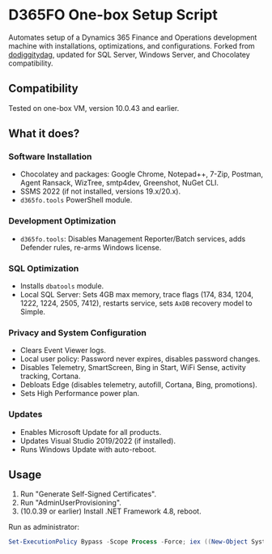 # D365FO One-box Setup Script

Automates setup of a Dynamics 365 Finance and Operations development machine with installations, optimizations, and configurations.
Forked from [dodiggitydag](https://github.com/dodiggitydag), updated for SQL Server, Windows Server, and Chocolatey compatibility.

## Compatibility

Tested on one-box VM, version 10.0.43 and earlier.

## What it does?

### Software Installation

- Chocolatey and packages: Google Chrome, Notepad++, 7-Zip, Postman, Agent Ransack, WizTree, smtp4dev, Greenshot, NuGet CLI.
- SSMS 2022 (if not installed, versions 19.x/20.x).
- `d365fo.tools` PowerShell module.

### Development Optimization

- `d365fo.tools`: Disables Management Reporter/Batch services, adds Defender rules, re-arms Windows license.

### SQL Optimization

- Installs `dbatools` module.
- Local SQL Server: Sets 4GB max memory, trace flags (174, 834, 1204, 1222, 1224, 2505, 7412), restarts service, sets `AxDB` recovery model to Simple.

### Privacy and System Configuration

- Clears Event Viewer logs.
- Local user policy: Password never expires, disables password changes.
- Disables Telemetry, SmartScreen, Bing in Start, WiFi Sense, activity tracking, Cortana.
- Debloats Edge (disables telemetry, autofill, Cortana, Bing, promotions).
- Sets High Performance power plan.

### Updates

- Enables Microsoft Update for all products.
- Updates Visual Studio 2019/2022 (if installed).
- Runs Windows Update with auto-reboot.

## Usage

1. Run "Generate Self-Signed Certificates".
2. Run "AdminUserProvisioning".
3. (10.0.39 or earlier) Install .NET Framework 4.8, reboot.

Run as administrator:

```powershell
Set-ExecutionPolicy Bypass -Scope Process -Force; iex ((New-Object System.Net.WebClient).DownloadString('https://raw.githubusercontent.com/Oglaf/D365FO-Prepare-D365DevelopmentMachine/master/Prepare-D365DevelopmentMachine.ps1'))
```